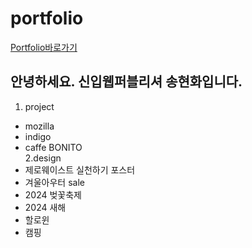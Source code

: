 # portfolio

[Portfolio바로가기](https://gusghk2581.github.io/portfolio/index02.html)

## 안녕하세요. 신입웹퍼블리셔 송현화입니다.
1. project
  + mozilla
  + indigo
  + caffe BONITO    
2.design
  + 제로웨이스트 실천하기 포스터
  + 겨울아우터 sale
  + 2024 벚꽃축제
  + 2024 새해
  + 할로윈
  + 캠핑
